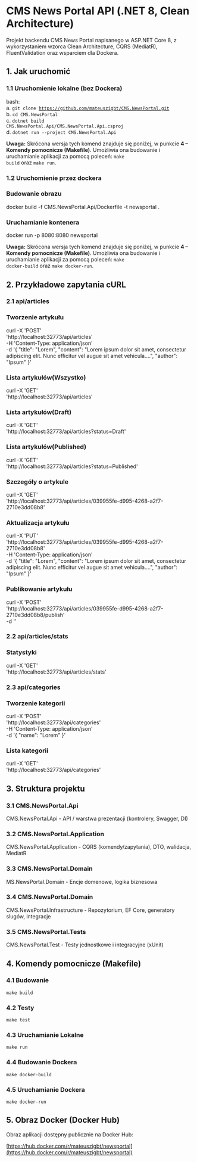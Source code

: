 # CMS News Portal API (.NET 8, Clean Architecture)
Projekt backendu CMS News Portal napisanego w ASP.NET Core 8, z wykorzystaniem wzorca Clean Architecture, CQRS (MediatR), FluentValidation oraz wsparciem dla Dockera.


## 1. Jak uruchomić

### 1.1 Uruchomienie lokalne (bez Dockera)

bash: <br/> a. <code>git clone https://github.com/mateuszigbt/CMS.NewsPortal.git</code> <br/> b. <code>cd CMS.NewsPortal</code> <br/> c. <code>dotnet build CMS.NewsPortal.Api/CMS.NewsPortal.Api.csproj</code> <br/> d. <code>dotnet run --project CMS.NewsPortal.Api</code>

<b>Uwaga:</b> Skrócona wersja tych komend znajduje się poniżej, w punkcie <b>4 – Komendy pomocnicze (Makefile)</b>. Umożliwia ona budowanie i uruchamianie aplikacji za pomocą poleceń: <code>make build</code> oraz <code>make run</code>.

### 1.2 Uruchomienie przez dockera

### Budowanie obrazu
docker build -f CMS.NewsPortal.Api/Dockerfile -t newsportal .

### Uruchamianie kontenera
docker run -p 8080:8080 newsportal

<b>Uwaga:</b> Skrócona wersja tych komend znajduje się poniżej, w punkcie <b>4 – Komendy pomocnicze (Makefile)</b>. Umożliwia ona budowanie i uruchamianie aplikacji za pomocą poleceń: <code>make docker-build</code> oraz <code>make docker-run</code>.

## 2. Przykładowe zapytania cURL

### 2.1 api/articles

### Tworzenie artykułu
curl -X 'POST' \
  'http://localhost:32773/api/articles' \
  -H 'Content-Type: application/json' \
  -d '{
  "title": "Lorem",
  "content": "Lorem ipsum dolor sit amet, consectetur adipiscing elit. Nunc efficitur vel augue sit amet vehicula....",
  "author": "Ipsum"
}'

### Lista artykułów(Wszystko)
curl -X 'GET' \
  'http://localhost:32773/api/articles'

### Lista artykułów(Draft)
curl -X 'GET' \
  'http://localhost:32773/api/articles?status=Draft'

### Lista artykułów(Published)
curl -X 'GET' \
  'http://localhost:32773/api/articles?status=Published'

### Szczegóły o artykule
curl -X 'GET' \
  'http://localhost:32773/api/articles/039955fe-d995-4268-a2f7-2710e3dd08b8'

### Aktualizacja artykułu
curl -X 'PUT' \
  'http://localhost:32773/api/articles/039955fe-d995-4268-a2f7-2710e3dd08b8' \
  -H 'Content-Type: application/json' \
  -d '{
  "title": "Lorem",
  "content": "Lorem ipsum dolor sit amet, consectetur adipiscing elit. Nunc efficitur vel augue sit amet vehicula....",
  "author": "Ipsum"
}'

### Publikowanie artykułu
curl -X 'POST' \
  'http://localhost:32773/api/articles/039955fe-d995-4268-a2f7-2710e3dd08b8/publish' \
  -d ''

### 2.2 api/articles/stats

### Statystyki
curl -X 'GET' \
  'http://localhost:32773/api/articles/stats'

### 2.3 api/categories

### Tworzenie kategorii
curl -X 'POST' \
  'http://localhost:32773/api/categories' \
  -H 'Content-Type: application/json' \
  -d '{
  "name": "Lorem"
}'

### Lista kategorii
curl -X 'GET' \
  'http://localhost:32773/api/categories'

## 3. Struktura projektu

### 3.1 CMS.NewsPortal.Api
CMS.NewsPortal.Api - API / warstwa prezentacji (kontrolery, Swagger, DI)

### 3.2 CMS.NewsPortal.Application
CMS.NewsPortal.Application - CQRS (komendy/zapytania), DTO, walidacja, MediatR

### 3.3 CMS.NewsPortal.Domain
MS.NewsPortal.Domain - Encje domenowe, logika biznesowa

### 3.4 CMS.NewsPortal.Domain
CMS.NewsPortal.Infrastructure - Repozytorium, EF Core, generatory slugów, integracje

### 3.5 CMS.NewsPortal.Tests
CMS.NewsPortal.Test - Testy jednostkowe i integracyjne (xUnit)

## 4. Komendy pomocnicze (Makefile)

### 4.1 Budowanie
<code>make build</code>

### 4.2 Testy
<code>make test</code>

### 4.3 Uruchamianie Lokalne
<code>make run</code>

### 4.4 Budowanie Dockera
<code>make docker-build</code>

### 4.5 Uruchamianie Dockera
<code>make docker-run</code>

## 5. Obraz Docker (Docker Hub)
Obraz aplikacji dostępny publicznie na Docker Hub:

[https://hub.docker.com/r/mateuszigbt/newsportal](https://hub.docker.com/r/mateuszigbt/newsportal)
